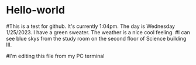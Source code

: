 # Hello-world
#This is a test for github. It's currently 1:04pm. The day is Wednesday 1/25/2023. I have a green sweater. The weather is a nice cool feeling.
#I can see blue skys from the study room on the second floor of Science building III.

#I'm editing this file from my PC terminal
